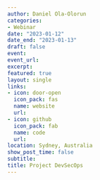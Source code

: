 ```yaml
---
author: Daniel Ola-Olorun
categories:
- Webinar
date: "2023-01-12"
date_end: "2023-01-13"
draft: false
event: 
event_url: 
excerpt: 
featured: true
layout: single
links:
- icon: door-open
  icon_pack: fas
  name: website
  url: 
- icon: github
  icon_pack: fab
  name: code
  url: 
location: Sydney, Australia
show_post_time: false
subtitle:
title: Project DevSecOps
---
```



